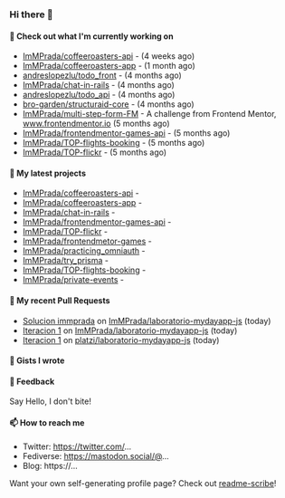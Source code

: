 ### Hi there 👋

#### 👷 Check out what I'm currently working on

- [ImMPrada/coffeeroasters-api](https://github.com/ImMPrada/coffeeroasters-api) -  (4 weeks ago)
- [ImMPrada/coffeeroasters-app](https://github.com/ImMPrada/coffeeroasters-app) -  (1 month ago)
- [andreslopezlu/todo_front](https://github.com/andreslopezlu/todo_front) -  (4 months ago)
- [ImMPrada/chat-in-rails](https://github.com/ImMPrada/chat-in-rails) -  (4 months ago)
- [andreslopezlu/todo_api](https://github.com/andreslopezlu/todo_api) -  (4 months ago)
- [bro-garden/structuraid-core](https://github.com/bro-garden/structuraid-core) -  (4 months ago)
- [ImMPrada/multi-step-form-FM](https://github.com/ImMPrada/multi-step-form-FM) - A challenge from Frontend Mentor, www.frontendmentor.io (5 months ago)
- [ImMPrada/frontendmentor-games-api](https://github.com/ImMPrada/frontendmentor-games-api) -  (5 months ago)
- [ImMPrada/TOP-flights-booking](https://github.com/ImMPrada/TOP-flights-booking) -  (5 months ago)
- [ImMPrada/TOP-flickr](https://github.com/ImMPrada/TOP-flickr) -  (5 months ago)

#### 🌱 My latest projects

- [ImMPrada/coffeeroasters-api](https://github.com/ImMPrada/coffeeroasters-api) - 
- [ImMPrada/coffeeroasters-app](https://github.com/ImMPrada/coffeeroasters-app) - 
- [ImMPrada/chat-in-rails](https://github.com/ImMPrada/chat-in-rails) - 
- [ImMPrada/frontendmentor-games-api](https://github.com/ImMPrada/frontendmentor-games-api) - 
- [ImMPrada/TOP-flickr](https://github.com/ImMPrada/TOP-flickr) - 
- [ImMPrada/frontendmetor-games](https://github.com/ImMPrada/frontendmetor-games) - 
- [ImMPrada/practicing_omniauth](https://github.com/ImMPrada/practicing_omniauth) - 
- [ImMPrada/try_prisma](https://github.com/ImMPrada/try_prisma) - 
- [ImMPrada/TOP-flights-booking](https://github.com/ImMPrada/TOP-flights-booking) - 
- [ImMPrada/private-events](https://github.com/ImMPrada/private-events) - 

#### 🔨 My recent Pull Requests

- [Solucion immprada](https://github.com/ImMPrada/laboratorio-mydayapp-js/pull/2) on [ImMPrada/laboratorio-mydayapp-js](https://github.com/ImMPrada/laboratorio-mydayapp-js) (today)
- [Iteracion 1](https://github.com/ImMPrada/laboratorio-mydayapp-js/pull/1) on [ImMPrada/laboratorio-mydayapp-js](https://github.com/ImMPrada/laboratorio-mydayapp-js) (today)
- [Iteracion 1](https://github.com/platzi/laboratorio-mydayapp-js/pull/47) on [platzi/laboratorio-mydayapp-js](https://github.com/platzi/laboratorio-mydayapp-js) (today)

#### 📓 Gists I wrote



#### 💬 Feedback

Say Hello, I don't bite!

#### 📫 How to reach me

- Twitter: https://twitter.com/...
- Fediverse: https://mastodon.social/@...
- Blog: https://...

Want your own self-generating profile page? Check out [readme-scribe](https://github.com/muesli/readme-scribe)!
